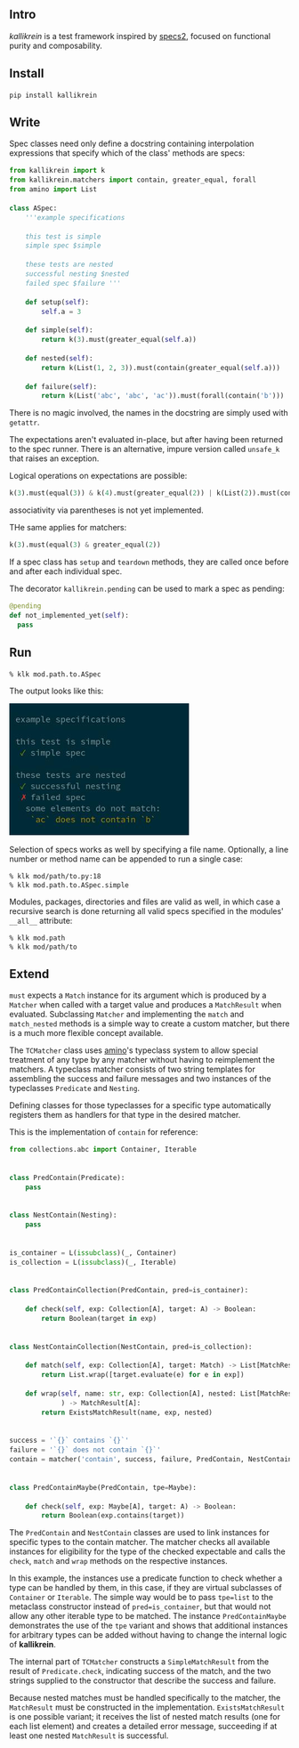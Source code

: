 ## Intro
_kallikrein_ is a test framework inspired by [specs2], focused on functional
purity and composability.

## Install
```
pip install kallikrein
```

## Write
Spec classes need only define a docstring containing interpolation expressions
that specify which of the class' methods are specs:

```python
from kallikrein import k
from kallikrein.matchers import contain, greater_equal, forall
from amino import List

class ASpec:
    '''example specifications

    this test is simple
    simple spec $simple

    these tests are nested
    successful nesting $nested
    failed spec $failure '''

    def setup(self):
        self.a = 3

    def simple(self):
        return k(3).must(greater_equal(self.a))

    def nested(self):
        return k(List(1, 2, 3)).must(contain(greater_equal(self.a)))

    def failure(self):
        return k(List('abc', 'abc', 'ac')).must(forall(contain('b')))
```

There is no magic involved, the names in the docstring are simply used with
`getattr`.

The expectations aren't evaluated in-place, but after having been returned to
the spec runner. There is an alternative, impure version called `unsafe_k` that
raises an exception.

Logical operations on expectations are possible:
```python
k(3).must(equal(3)) & k(4).must(greater_equal(2)) | k(List(2)).must(contain(2))
```
associativity via parentheses is not yet implemented.

THe same applies for matchers:
```python
k(3).must(equal(3) & greater_equal(2))
```

If a spec class has `setup` and `teardown` methods, they are called once before
and after each individual spec.

The decorator `kallikrein.pending` can be used to mark a spec as pending:
```python
@pending
def not_implemented_yet(self):
  pass
```

## Run
```
% klk mod.path.to.ASpec
```
The output looks like this:

![output](img/output.jpg)

Selection of specs works as well by specifying a file name.
Optionally, a line number or method name can be appended to run a single case:

```
% klk mod/path/to.py:18
% klk mod.path.to.ASpec.simple
```

Modules, packages, directories and files are valid as well, in which case a
recursive search is done returning all valid specs specified in the modules'
`__all__` attribute:

```
% klk mod.path
% klk mod/path/to
```

## Extend
`must` expects a `Match` instance for its argument which is produced by a
`Matcher` when called with a target value and produces a `MatchResult` when
evaluated.
Subclassing `Matcher` and implementing the `match` and `match_nested` methods
is a simple way to create a custom matcher, but there is a much more flexible
concept available.

The `TCMatcher` class uses [amino]'s typeclass system to allow special
treatment of any type by any matcher without having to reimplement the
matchers.
A typeclass matcher consists of two string templates for assembling the success
and failure messages and two instances of the typeclasses `Predicate` and
`Nesting`.

Defining classes for those typeclasses for a specific type automatically
registers them as handlers for that type in the desired matcher.

This is the implementation of `contain` for reference:

```python
from collections.abc import Container, Iterable


class PredContain(Predicate):
    pass


class NestContain(Nesting):
    pass


is_container = L(issubclass)(_, Container)
is_collection = L(issubclass)(_, Iterable)


class PredContainCollection(PredContain, pred=is_container):

    def check(self, exp: Collection[A], target: A) -> Boolean:
        return Boolean(target in exp)


class NestContainCollection(NestContain, pred=is_collection):

    def match(self, exp: Collection[A], target: Match) -> List[MatchResult[B]]:
        return List.wrap([target.evaluate(e) for e in exp])

    def wrap(self, name: str, exp: Collection[A], nested: List[MatchResult[B]]
             ) -> MatchResult[A]:
        return ExistsMatchResult(name, exp, nested)


success = '`{}` contains `{}`'
failure = '`{}` does not contain `{}`'
contain = matcher('contain', success, failure, PredContain, NestContain)


class PredContainMaybe(PredContain, tpe=Maybe):

    def check(self, exp: Maybe[A], target: A) -> Boolean:
        return Boolean(exp.contains(target))
```
The `PredContain` and `NestContain` classes are used to link instances for
specific types to the contain matcher.
The matcher checks all available instances for eligibility for the type of the
checked expectable and calls the `check`, `match` and `wrap` methods on the
respective instances.

In this example, the instances use a predicate function to check whether a type
can be handled by them, in this case, if they are virtual subclasses of
`Container` or `Iterable`.
The simple way would be to pass `tpe=list` to the metaclass constructor instead
of `pred=is_container`, but that would not allow any other iterable type to be
matched.
The instance `PredContainMaybe` demonstrates the use of the `tpe` variant and
shows that additional instances for arbitrary types can be added without having
to change the internal logic of **kallikrein**.

The internal part of `TCMatcher` constructs a `SimpleMatchResult` from the
result of `Predicate.check`, indicating success of the match, and the two
strings supplied to the constructor that describe the success and failure.

Because nested matches must be handled specifically to the matcher,
the `MatchResult` must be constructed in the implementation.
`ExistsMatchResult` is one possible variant; it receives the list of nested
match results (one for each list element) and creates a detailed error
message, succeeding if at least one nested `MatchResult` is successful.

[specs2]: https://github.com/etorreborre/specs2
[amino]: https://github.com/tek/amino

